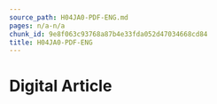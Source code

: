 ```yaml
---
source_path: H04JA0-PDF-ENG.md
pages: n/a-n/a
chunk_id: 9e8f063c93768a87b4e33fda052d47034668cd84
title: H04JA0-PDF-ENG
---
```

# Digital Article
